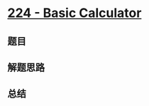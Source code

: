 # [224 - Basic Calculator](https://leetcode.com/problems/basic-calculator/)

## 题目


## 解题思路


## 总结


